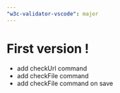 ```yaml
---
"w3c-validator-vscode": major
---
```


# First version !

- add checkUrl command
- add checkFile command
- add checkFile command on save
